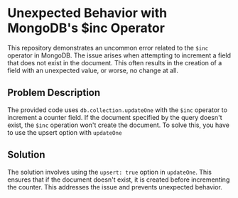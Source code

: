 # Unexpected Behavior with MongoDB's $inc Operator

This repository demonstrates an uncommon error related to the `$inc` operator in MongoDB.  The issue arises when attempting to increment a field that does not exist in the document.  This often results in the creation of a field with an unexpected value, or worse, no change at all.

## Problem Description

The provided code uses `db.collection.updateOne` with the `$inc` operator to increment a counter field. If the document specified by the query doesn't exist, the `$inc` operation won't create the document. To solve this, you have to use the upsert option with `updateOne`

## Solution

The solution involves using the `upsert: true` option in `updateOne`. This ensures that if the document doesn't exist, it is created before incrementing the counter. This addresses the issue and prevents unexpected behavior.